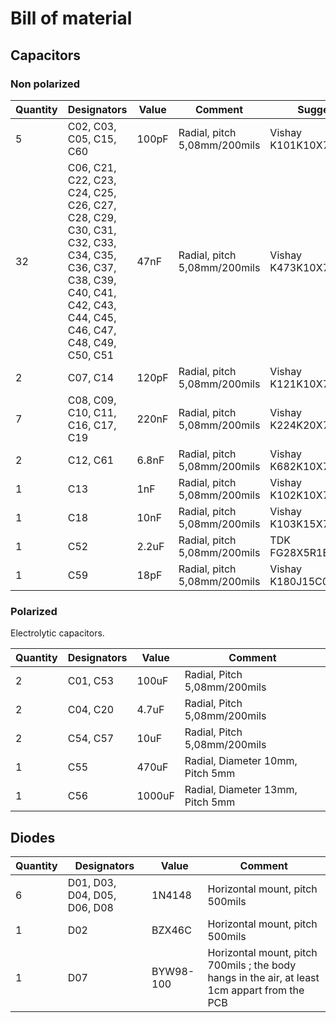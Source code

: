 # Bill of material

## Capacitors

### Non polarized

|Quantity|Designators|Value|Comment|Suggestion|
|---|---|---|---|---|
|5|C02, C03, C05, C15, C60|100pF|Radial, pitch 5,08mm/200mils|Vishay K101K10X7RH5UH5|
|32|C06, C21, C22, C23, C24, C25, C26, C27, C28, C29, C30, C31, C32, C33, C34, C35, C36, C37, C38, C39, C40, C41, C42, C43, C44, C45, C46, C47, C48, C49, C50, C51|47nF|Radial, pitch 5,08mm/200mils|Vishay K473K10X7RF5UH5|
|2|C07, C14|120pF|Radial, pitch 5,08mm/200mils|Vishay K121K10X7RF5UH5|
|7|C08, C09, C10, C11, C16, C17, C19|220nF|Radial, pitch 5,08mm/200mils|Vishay K224K20X7RF5TH5|
|2|C12, C61|6.8nF|Radial, pitch 5,08mm/200mils|Vishay K682K10X7RH5UH5|
|1|C13|1nF|Radial, pitch 5,08mm/200mils|Vishay K102K10X7RH5UH5|
|1|C18|10nF|Radial, pitch 5,08mm/200mils|Vishay K103K15X7RF5UH5|
|1|C52|2.2uF|Radial, pitch 5,08mm/200mils|TDK FG28X5R1E225KRT06|
|1|C59|18pF|Radial, pitch 5,08mm/200mils|Vishay K180J15C0GF5TH5|


### Polarized

Electrolytic capacitors.

|Quantity|Designators|Value|Comment|
|---|---|---|---|
|2|C01, C53|100uF|Radial, Pitch 5,08mm/200mils|
|2|C04, C20|4.7uF|Radial, Pitch 5,08mm/200mils|
|2|C54, C57|10uF|Radial, Pitch 5,08mm/200mils|
|1|C55|470uF|Radial, Diameter 10mm, Pitch 5mm|
|1|C56|1000uF|Radial, Diameter 13mm, Pitch 5mm|


## Diodes

|Quantity|Designators|Value|Comment|
|---|---|---|---|
|6|D01, D03, D04, D05, D06, D08|1N4148|Horizontal mount, pitch 500mils|
|1|D02|BZX46C|Horizontal mount, pitch 500mils|
|1|D07|BYW98-100|Horizontal mount, pitch 700mils ; the body hangs in the air, at least 1cm appart from the PCB|

